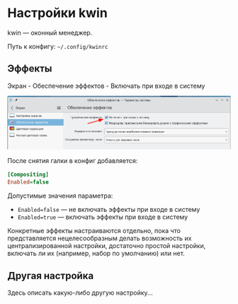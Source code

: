 # Настройки kwin

kwin — оконный менеджер.

Путь к конфигу: `~/.config/kwinrc`

## Эффекты

Экран - Обеспечение эффектов - Включать при входе в систему

![""](../img/2023-06-26_16-13.png "")

После снятия галки в конфиг добавляется:

```ini
[Compositing]
Enabled=false
```

Допустимые значения параметра:

* `Enabled=false` — не включать эффекты при входе в систему
* `Enabled=true` — включать эффекты при входе в систему

Конкретные эффекты настраиваются отдельно, пока что представляется нецелесообразным делать возможность их централизированной настройки, достаточно простой настройки, включать ли их (например, набор по умолчанию) или нет.

## Другая настройка

Здесь описать какую-либо другую настройку...
